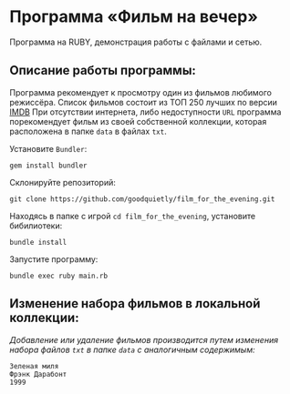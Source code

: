 
# Программа «Фильм на вечер»

Программа на RUBY, демонстрация работы с файлами и сетью.

## Описание работы программы:

Программа рекомендует к просмотру один из фильмов любимого режиссёра. Список фильмов состоит из ТОП 250 лучших по версии [IMDB](https://ru.wikipedia.org/wiki/250_лучших_фильмов_по_версии_IMDb)
При отсутствии интернета, либо недоступности `URL` программа порекомендует фильм из своей собственной коллекции, которая расположена в папке `data` в файлах `txt`.

Установите `Bundler`:

```
gem install bundler
```

Склонируйте репозиторий:

```
git clone https://github.com/goodquietly/film_for_the_evening.git
````

Находясь в папке с игрой `cd film_for_the_evening`, установите бибилиотеки:

```
bundle install
```

Запустите программу:

```
bundle exec ruby main.rb
```


## Изменение набора фильмов в локальной коллекции:

*Добавление или удаление фильмов производится путем изменения набора файлов `txt` в папке `data` с аналогичным содержимым:*

```
Зеленая миля
Фрэнк Дарабонт
1999
```

